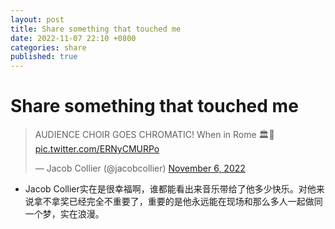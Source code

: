 ```yaml
---
layout: post
title: Share something that touched me
date: 2022-11-07 22:10 +0800
categories: share
published: true
---
```


# Share something that touched me

<blockquote class="twitter-tweet"><p lang="en" dir="ltr">AUDIENCE CHOIR GOES CHROMATIC! When in Rome 🏛️💙 <a href="https://t.co/ERNyCMURPo">pic.twitter.com/ERNyCMURPo</a></p>&mdash; Jacob Collier (@jacobcollier) <a href="https://twitter.com/jacobcollier/status/1589298135654072321?ref_src=twsrc%5Etfw">November 6, 2022</a></blockquote> <script async src="https://platform.twitter.com/widgets.js" charset="utf-8"></script>

* Jacob Collier实在是很幸福啊，谁都能看出来音乐带给了他多少快乐。对他来说拿不拿奖已经完全不重要了，重要的是他永远能在现场和那么多人一起做同一个梦，实在浪漫。
